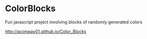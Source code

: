 # ColorBlocks
Fun javascript project involving blocks of randomly generated colors

http://aconway01.github.io/Color_Blocks
